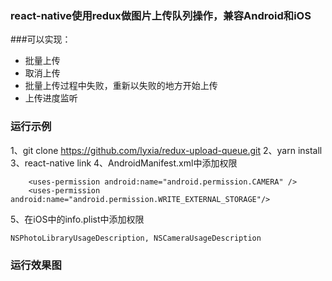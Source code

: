 ### react-native使用redux做图片上传队列操作，兼容Android和iOS

###可以实现：
- 批量上传
- 取消上传
- 批量上传过程中失败，重新以失败的地方开始上传
- 上传进度监听

### 运行示例
1、git clone https://github.com/lyxia/redux-upload-queue.git
2、yarn install
3、react-native link
4、AndroidManifest.xml中添加权限
```
    <uses-permission android:name="android.permission.CAMERA" />
    <uses-permission android:name="android.permission.WRITE_EXTERNAL_STORAGE"/>
```
5、在iOS中的info.plist中添加权限
```
NSPhotoLibraryUsageDescription, NSCameraUsageDescription
```

### 运行效果图

